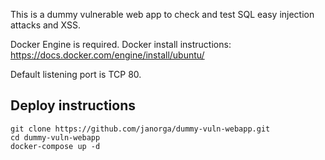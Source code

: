 This is a dummy vulnerable web app to check and test SQL easy injection attacks and XSS.

Docker Engine is required. Docker install instructions: https://docs.docker.com/engine/install/ubuntu/

Default listening port is TCP 80.

## Deploy instructions
```console
git clone https://github.com/janorga/dummy-vuln-webapp.git
cd dummy-vuln-webapp
docker-compose up -d
```